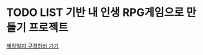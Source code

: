 # TODO LIST 기반 내 인생 RPG게임으로 만들기 프로젝트
[제작일지 구경하러 가기](https://velog.io/@dead_rice_cake/life-rpg-%EC%A0%9C%EC%9E%91%EC%9D%BC%EC%A7%801-%EC%8B%9C%EC%9E%91%EC%9D%B4-%EB%B0%98%EC%9D%B4%EB%8B%A4)
